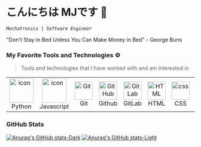 # こんにちは MJです 👋

*`Mechatronics | Software Engineer`*

"Don't Stay in Bed Unless You Can Make Money in Bed" - George Buns

### My Favorite Tools and Technologies ⚙️

> Tools and technologies that I have worked with and am interested in

<table>
  <tr>
    <td align="center" width="96">
      <a href="#macropower-tech">
        <img src="https://techstack-generator.vercel.app/python-icon.svg" alt="icon" width="65" height="65" />
      </a>
      <br>Python
    </td>
    <td align="center" width="96">
        <img src="https://techstack-generator.vercel.app/js-icon.svg" alt="icon" width="65" height="65" />
      <br>Javascript
    </td>
    <td align="center" width="96"> 
        <img src="https://user-images.githubusercontent.com/25181517/192108372-f71d70ac-7ae6-4c0d-8395-51d8870c2ef0.png" width="48" height="48" alt="Git" />
      <br>Git
    </td>
    <td align="center" width="96">
        <img src="https://user-images.githubusercontent.com/25181517/192108374-8da61ba1-99ec-41d7-80b8-fb2f7c0a4948.png" width="48" height="48" alt="GitHub" />
      <br>Github
    </td>
    <td align="center"  width="96">
        <img src="https://user-images.githubusercontent.com/25181517/192108376-c675d39b-90f6-4073-bde6-5a9291644657.png" width="48" height="48" alt="GitLab" />
      <br>GitLab
    </td>
    <td align="center"  width="96">
        <img src="https://skillicons.dev/icons?i=html" width="48" height="48" alt="HTML" />
      <br>HTML
    </td>
    <td align="center" width="96">
        <img src="https://skillicons.dev/icons?i=css" width="48" height="48" alt="css" />
      <br>CSS
    </td>
    <td align="center"  width="96">
        <img src="https://skillicons.dev/icons?i=bootstrap" width="48" height="48" alt="bootstrap" />
      <br>Bootstrap
    </td>
    <td align="center" width="96">
        <img src="https://skillicons.dev/icons?i=mysql" width="48" height="48" alt="mysql" />
      <br>MySQL
    </td>
 </tr>
</table>

### GitHub Stats
[![Anurag's GitHub stats-Dark](https://github-readme-stats.vercel.app/api?username=marichiiin&show_icons=true&hide=stars&theme=chartreuse-dark#gh-dark-mode-only)](https://github.com/anuraghazra/github-readme-stats#gh-dark-mode-only)
[![Anurag's GitHub stats-Light](https://github-readme-stats.vercel.app/api?username=marichiiin&border_color=0969da&show_icons=true&hide=stars&theme=buefy#gh-light-mode-only)](https://github.com/anuraghazra/github-readme-stats#gh-light-mode-only)

<!--
[![Top Langs-Dark](https://github-readme-stats.vercel.app/api/top-langs/?username=marichiiin&layout=compact&theme=chartreuse-dark#gh-dark-mode-only)](https://github.com/anuraghazra/github-readme-stats#gh-dark-mode-only)
[![Top Langs-Light](https://github-readme-stats.vercel.app/api/top-langs/?username=marichiiin&border_color=0969da&layout=compact&theme=buefy#gh-light-mode-only)](https://github.com/anuraghazra/github-readme-stats#gh-light-mode-only)
-->

